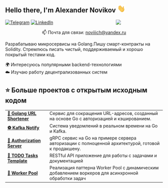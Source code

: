 <h2> Hello there, I'm Alexander Novikov <img src="https://raw.githubusercontent.com/ABSphreak/ABSphreak/master/gifs/Hi.gif" height="25px"></h2>

<img align="right" src="https://media2.giphy.com/media/zhYSVCirREeIZtONCI/giphy.gif" width='150'/> 

[
![Telegram](https://img.shields.io/badge/Telegram-2CA5E0?style=for-the-badge&logo=telegram&logoColor=white)](https://t.me/alexnoviich) [ ![LinkedIn](https://img.shields.io/badge/LinkedIn-4682B4?style=for-the-badge&logo=linkedin&logoColor=white)](https://www.linkedin.com/in/noviiich)
<p align='center'>
   📫 Почта для связи: <a href='mailto:noviiich@yandex.ru'>noviiich@yandex.ru</a>
</p>

Разрабатываю микросервисы на Golang.Пишу смарт-контракты на Solidity. Стремлюсь писать чистый, поддерживаемый и хорошо покрытый тестами код. 

🌍 Интересуюсь популярными backend-технологиями<br>
☁️ Изучаю работу децентрализованных систем<br>

## ⭐️ Больше проектов с открытым исходным кодом

<table>
  <tbody>
    <tr>
      <td><a href="https://github.com/Noviiich/golang-url-shortener"><b>🚀 Golang URL Shortener</b></a></td>
      <td>Сервис для сокращения URL-адресов, созданный на основе Go с авторизацией и кэшированием.</td>
    </tr>
    <tr>
      <td><a href="https://github.com/Noviiich/kafka-notify"><b>⚽️ Kafka Notify</b></a></td>
      <td>Система уведомлений в реальном времени на Go и Kafka. </td>
    </tr>
    <tr>
      <td><a href="https://github.com/Noviiich/sso"><b>🤖 Authorization Server</b></a></td>
      <td>gRPC сервис на Go на примере сервера авторизации с полноценной архитектурой, готовой к продакшену. </td>
    </tr>
    <tr>
      <td><a href="https://github.com/Noviiich/todo-fiber-pgx"><b>🧠 TODO Tasks Template</b></a></td>
      <td>RESTful API приложение для работы с задачами и документацией</td>
    </tr>
    <tr>
      <td><a href="https://github.com/Noviiich/vk-worker-pool"><b>👾 Worker Pool</b></a></td>
      <td>Реализация паттерна Worker Pool с динамическим добавлением воркеров для асинхронной обработки задач</td>
    </tr>
  </tbody>
</table>